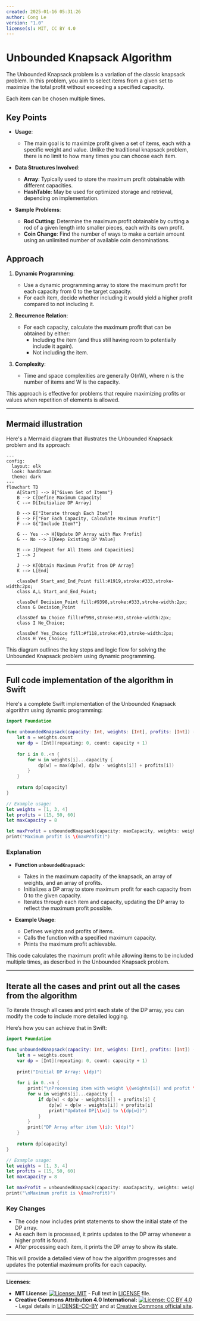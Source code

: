 ```yaml
---
created: 2025-01-16 05:31:26
author: Cong Le
version: "1.0"
license(s): MIT, CC BY 4.0
---
```


# Unbounded Knapsack Algorithm

The Unbounded Knapsack problem is a variation of the classic knapsack problem. In this problem, you aim to select items from a given set to maximize the total profit without exceeding a specified capacity.

Each item can be chosen multiple times.

## Key Points

- **Usage**: 
  - The main goal is to maximize profit given a set of items, each with a specific weight and value. Unlike the traditional knapsack problem, there is no limit to how many times you can choose each item.

- **Data Structures Involved**:
  - **Array**: Typically used to store the maximum profit obtainable with different capacities.
  - **HashTable**: May be used for optimized storage and retrieval, depending on implementation.

- **Sample Problems**:
  - **Rod Cutting**: Determine the maximum profit obtainable by cutting a rod of a given length into smaller pieces, each with its own profit.
  - **Coin Change**: Find the number of ways to make a certain amount using an unlimited number of available coin denominations.

## Approach

1. **Dynamic Programming**:
   - Use a dynamic programming array to store the maximum profit for each capacity from 0 to the target capacity.
   - For each item, decide whether including it would yield a higher profit compared to not including it.

2. **Recurrence Relation**:
   - For each capacity, calculate the maximum profit that can be obtained by either:
     - Including the item (and thus still having room to potentially include it again).
     - Not including the item.

3. **Complexity**:
   - Time and space complexities are generally O(nW), where n is the number of items and W is the capacity.

This approach is effective for problems that require maximizing profits or values when repetition of elements is allowed.

---


## Mermaid illustration

Here's a Mermaid diagram that illustrates the Unbounded Knapsack problem and its approach:

```mermaid
---
config:
  layout: elk
  look: handDrawn
  theme: dark
---
flowchart TD
    A[Start] --> B{"Given Set of Items"}
    B --> C[Define Maximum Capacity]
    C --> D[Initialize DP Array]

    D --> E["Iterate through Each Item"]
    E --> F["For Each Capacity, Calculate Maximum Profit"]
    F --> G{"Include Item?"}

    G -- Yes --> H[Update DP Array with Max Profit]
    G -- No --> I[Keep Existing DP Value]

    H --> J[Repeat for All Items and Capacities]
    I --> J

    J --> K[Obtain Maximum Profit from DP Array]
    K --> L[End]

    classDef Start_and_End_Point fill:#1919,stroke:#333,stroke-width:2px;
    class A,L Start_and_End_Point;

    classDef Decision_Point fill:#9398,stroke:#333,stroke-width:2px;
    class G Decision_Point

    classDef No_Choice fill:#f998,stroke:#33,stroke-width:2px;
    class I No_Choice;

    classDef Yes_Choice fill:#f118,stroke:#33,stroke-width:2px;
    class H Yes_Choice;

```

This diagram outlines the key steps and logic flow for solving the Unbounded Knapsack problem using dynamic programming.



---


## Full code implementation of the algorithm in Swift


Here's a complete Swift implementation of the Unbounded Knapsack algorithm using dynamic programming:

```swift
import Foundation

func unboundedKnapsack(capacity: Int, weights: [Int], profits: [Int]) -> Int {
    let n = weights.count
    var dp = [Int](repeating: 0, count: capacity + 1)
    
    for i in 0..<n {
        for w in weights[i]...capacity {
            dp[w] = max(dp[w], dp[w - weights[i]] + profits[i])
        }
    }
    
    return dp[capacity]
}

// Example usage:
let weights = [1, 3, 4]
let profits = [15, 50, 60]
let maxCapacity = 8

let maxProfit = unboundedKnapsack(capacity: maxCapacity, weights: weights, profits: profits)
print("Maximum profit is \(maxProfit)")
```

### Explanation

- **Function `unboundedKnapsack`**:
  - Takes in the maximum capacity of the knapsack, an array of weights, and an array of profits.
  - Initializes a DP array to store maximum profit for each capacity from 0 to the given capacity.
  - Iterates through each item and capacity, updating the DP array to reflect the maximum profit possible.

- **Example Usage**:
  - Defines weights and profits of items.
  - Calls the function with a specified maximum capacity.
  - Prints the maximum profit achievable.

This code calculates the maximum profit while allowing items to be included multiple times, as described in the Unbounded Knapsack problem.

---



## Iterate all the cases and print out all the cases from the algorithm

To iterate through all cases and print each state of the DP array, you can modify the code to include more detailed logging.

Here’s how you can achieve that in Swift:

```swift
import Foundation

func unboundedKnapsack(capacity: Int, weights: [Int], profits: [Int]) -> Int {
    let n = weights.count
    var dp = [Int](repeating: 0, count: capacity + 1)
    
    print("Initial DP Array: \(dp)")
    
    for i in 0..<n {
        print("\nProcessing item with weight \(weights[i]) and profit \(profits[i]):")
        for w in weights[i]...capacity {
            if dp[w] < dp[w - weights[i]] + profits[i] {
                dp[w] = dp[w - weights[i]] + profits[i]
                print("Updated DP[\(w)] to \(dp[w])")
            }
        }
        print("DP Array after item \(i): \(dp)")
    }
    
    return dp[capacity]
}

// Example usage:
let weights = [1, 3, 4]
let profits = [15, 50, 60]
let maxCapacity = 8

let maxProfit = unboundedKnapsack(capacity: maxCapacity, weights: weights, profits: profits)
print("\nMaximum profit is \(maxProfit)")
```

### Key Changes

- The code now includes print statements to show the initial state of the DP array.
- As each item is processed, it prints updates to the DP array whenever a higher profit is found.
- After processing each item, it prints the DP array to show its state.

This will provide a detailed view of how the algorithm progresses and updates the potential maximum profits for each capacity.


---
**Licenses:**

- **MIT License:**  [![License: MIT](https://img.shields.io/badge/License-MIT-yellow.svg)](LICENSE) - Full text in [LICENSE](LICENSE) file.
- **Creative Commons Attribution 4.0 International:** [![License: CC BY 4.0](https://licensebuttons.net/l/by/4.0/88x31.png)](LICENSE-CC-BY) - Legal details in [LICENSE-CC-BY](LICENSE-CC-BY) and at [Creative Commons official site](http://creativecommons.org/licenses/by/4.0/).

---